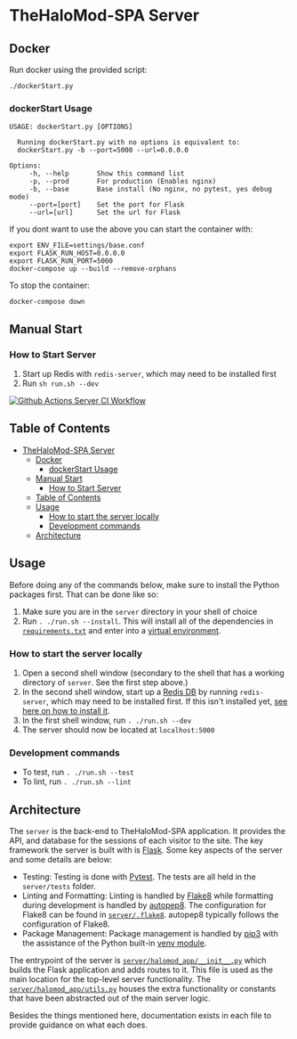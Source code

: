 # TheHaloMod-SPA Server

## Docker
Run docker using the provided script:

`./dockerStart.py`

### dockerStart Usage


```
USAGE: dockerStart.py [OPTIONS]

  Running dockerStart.py with no options is equivalent to:
  dockerStart.py -b --port=5000 --url=0.0.0.0

Options:     
     -h, --help       Show this command list
     -p, --prod       For production (Enables nginx)
     -b, --base       Base install (No nginx, no pytest, yes debug mode)
     --port=[port]    Set the port for Flask
     --url=[url]      Set the url for Flask
```

If you dont want to use the above you can start the container with:

```
export ENV_FILE=settings/base.conf
export FLASK_RUN_HOST=0.0.0.0
export FLASK_RUN_PORT=5000
docker-compose up --build --remove-orphans
```

To stop the container:

`docker-compose down`

## Manual Start

### How to Start Server
1. Start up Redis with `redis-server`, which may need to be installed first
1. Run `sh run.sh --dev`


[![Github Actions Server CI Workflow](https://img.shields.io/github/workflow/status/halomod/TheHaloMod-SPA/Server%20CI?label=Server%20CI)](https://github.com/halomod/TheHaloMod-SPA/actions/workflows/server.yaml)

## Table of Contents

- [TheHaloMod-SPA Server](#thehalomod-spa-server)
  - [Docker](#docker)
    - [dockerStart Usage](#dockerstart-usage)
  - [Manual Start](#manual-start)
    - [How to Start Server](#how-to-start-server)
  - [Table of Contents](#table-of-contents)
  - [Usage](#usage)
    - [How to start the server locally](#how-to-start-the-server-locally)
    - [Development commands](#development-commands)
  - [Architecture](#architecture)

## Usage

Before doing any of the commands below, make sure to install the Python packages first. That can be done like so:

1. Make sure you are in the `server` directory in your shell of choice
1. Run `. ./run.sh --install`. This will install all of the dependencies in [`requirements.txt`](requirements.txt) and enter into a [virtual environment](https://docs.python.org/3/tutorial/venv.html).

### How to start the server locally

1. Open a second shell window (secondary to the shell that has a working directory of `server`. See the first step above.)
1. In the second shell window, start up a [Redis DB](https://redis.io/) by running `redis-server`, which may need to be installed first. If this isn't installed yet, [see here on how to install it](https://redis.io/topics/quickstart).
1. In the first shell window, run `. ./run.sh --dev`
1. The server should now be located at `localhost:5000`

### Development commands

- To test, run `. ./run.sh --test`
- To lint, run `. ./run.sh --lint`

## Architecture

The `server` is the back-end to TheHaloMod-SPA application. It provides the API, and database for the sessions of each visitor to the site. The key framework the server is built with is [Flask](https://flask.palletsprojects.com/en/1.1.x/). Some key aspects of the server and some details are below:

- Testing: Testing is done with [Pytest](https://docs.pytest.org/en/stable/). The tests are all held in the `server/tests` folder.
- Linting and Formatting: Linting is handled by [Flake8](https://flake8.pycqa.org/en/latest/) while formatting during development is handled by [autopep8](https://pypi.org/project/autopep8/). The configuration for Flake8 can be found in [`server/.flake8`](.flake8). autopep8 typically follows the configuration of Flake8.
- Package Management: Package management is handled by [pip3](https://pip.pypa.io/en/stable/) with the assistance of the Python built-in [venv module](https://docs.python.org/3/tutorial/venv.html).

The entrypoint of the server is [`server/halomod_app/__init__.py`](halomod_app/__init__.py) which builds the Flask application and adds routes to it. This file is used as the main location for the top-level server functionality. The [`server/halomod_app/utils.py`](halomod_app/utils.py) houses the extra functionality or constants that have been abstracted out of the main server logic. 

Besides the things mentioned here, documentation exists in each file to provide guidance on what each does. 
